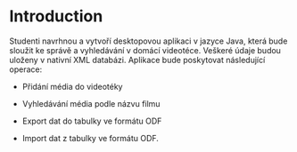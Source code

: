 # Introduction #

Studenti navrhnou a vytvoří desktopovou aplikaci v jazyce Java, která bude sloužit ke správě a vyhledávání v domácí videotéce. Veškeré údaje budou uloženy v nativní XML databázi. Aplikace bude poskytovat následující operace:


- Přidání média do videotéky

- Vyhledávání média podle názvu filmu

- Export dat do tabulky ve formátu ODF

- Import dat z tabulky ve formátu ODF.